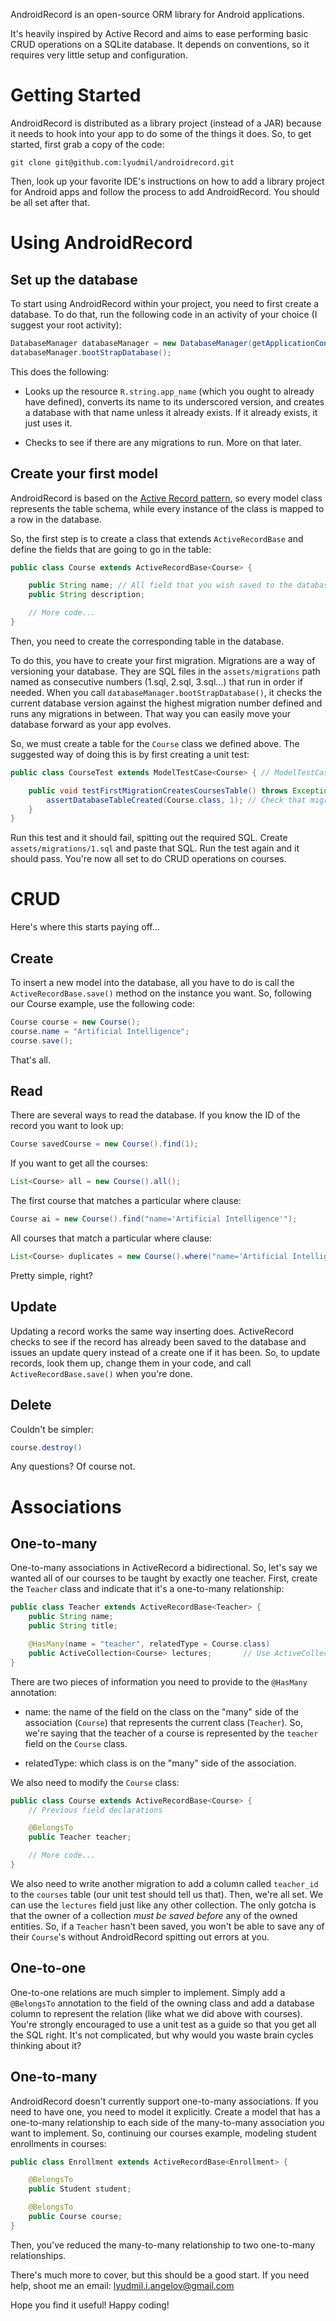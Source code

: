AndroidRecord is an open-source ORM library for Android applications.

It's heavily inspired by Active Record and aims to ease performing basic CRUD operations on a SQLite database. It depends on conventions, so it requires very little setup and configuration.

Getting Started
===============

AndroidRecord is distributed as a library project (instead of a JAR) because it needs to hook into your app to do some of the things it does. So, to get started, first grab a copy of the code:

    git clone git@github.com:lyudmil/androidrecord.git

Then, look up your favorite IDE's instructions on how to add a library project for Android apps and follow the process to add AndroidRecord. You should be all set after that.

Using AndroidRecord
===================

Set up the database
---

To start using AndroidRecord within your project, you need to first create a database. To do that, run the following code in an activity of your choice (I suggest your root activity):

```java
DatabaseManager databaseManager = new DatabaseManager(getApplicationContext());
databaseManager.bootStrapDatabase();
```

This does the following:

- Looks up the resource `R.string.app_name` (which you ought to already have defined), converts its name to its underscored version, and creates a database with that name unless it already exists. If it already exists, it just uses it.

- Checks to see if there are any migrations to run. More on that later.

Create your first model
---

AndroidRecord is based on the [Active Record pattern](http://en.wikipedia.org/wiki/Active_record_pattern), so every model class represents the table schema, while every instance of the class is mapped to a row in the database.

So, the first step is to create a class that extends `ActiveRecordBase` and define the fields that are going to go in the table:

```java
public class Course extends ActiveRecordBase<Course> {

    public String name;	// All field that you wish saved to the database must be declared public
    public String description;

    // More code...
}
```

Then, you need to create the corresponding table in the database. 

To do this, you have to create your first migration. Migrations are a way of versioning your database. They are SQL files in the `assets/migrations` path named as consecutive numbers (1.sql, 2.sql, 3.sql...) that run in order if needed. When you call `databaseManager.bootStrapDatabase()`, it checks the current database version against the highest migration number defined and runs any migrations in between. That way you can easily move your database forward as your app evolves.

So, we must create a table for the `Course` class we defined above. The suggested way of doing this is by first creating a unit test:

```java
public class CourseTest extends ModelTestCase<Course> {	// ModelTestCase is a class provided in ActiveRecord

    public void testFirstMigrationCreatesCoursesTable() throws Exception {
        assertDatabaseTableCreated(Course.class, 1); // Check that migration 1.sql contains the SQL required to create a table for the Course class
    }
}
```

Run this test and it should fail, spitting out the required SQL. Create `assets/migrations/1.sql` and paste that SQL. Run the test again and it should pass. You're now all set to do CRUD operations on courses.

CRUD
====

Here's where this starts paying off...

Create
---

To insert a new model into the database, all you have to do is call the `ActiveRecordBase.save()` method on the instance you want. So, following our Course example, use the following code:

```java
Course course = new Course();
course.name = "Artificial Intelligence";
course.save();
```

That's all.

Read
---

There are several ways to read the database. If you know the ID of the record you want to look up:

```java
Course savedCourse = new Course().find(1);
```

If you want to get all the courses:

```java
List<Course> all = new Course().all();
```

The first course that matches a particular where clause:

```java
Course ai = new Course().find("name='Artificial Intelligence'");
```

All courses that match a particular where clause:

```java
List<Course> duplicates = new Course().where("name='Artificial Intelligence'");
```

Pretty simple, right?

Update
---

Updating a record works the same way inserting does. ActiveRecord checks to see if the record has already been saved to the database and issues an update query instead of a create one if it has been. So, to update records, look them up, change them in your code, and call `ActiveRecordBase.save()` when you're done.

Delete
---

Couldn't be simpler:

```java
course.destroy()
```

Any questions? Of course not.

Associations
============

One-to-many
---

One-to-many associations in ActiveRecord a bidirectional. So, let's say we wanted all of our courses to be taught by exactly one teacher. First, create the `Teacher` class and indicate that it's a one-to-many relationship:

```java
public class Teacher extends ActiveRecordBase<Teacher> {
    public String name;
    public String title;

    @HasMany(name = "teacher", relatedType = Course.class)
    public ActiveCollection<Course> lectures;		// Use ActiveCollection for collections you want to persist
}
```

There are two pieces of information you need to provide to the `@HasMany` annotation:

- name: the name of the field on the class on the "many" side of the association (`Course`) that represents the current class (`Teacher`). So, we're saying that the teacher of a course is represented by the `teacher` field on the `Course` class.

- relatedType: which class is on the "many" side of the association.

We also need to modify the `Course` class:

```java
public class Course extends ActiveRecordBase<Course> {
    // Previous field declarations

    @BelongsTo
    public Teacher teacher;

    // More code...
}
```

We also need to write another migration to add a column called `teacher_id` to the `courses` table (our unit test should tell us that). Then, we're all set. We can use the `lectures` field just like any other collection. The only gotcha is that the owner of a collection *must be saved before* any of the owned entities. So, if a `Teacher` hasn't been saved, you won't be able to save any of their `Course`'s without AndroidRecord spitting out errors at you.

One-to-one
---

One-to-one relations are much simpler to implement. Simply add a `@BelongsTo` annotation to the field of the owning class and add a database column to represent the relation (like what we did above with courses). You're strongly encouraged to use a unit test as a guide so that you get all the SQL right. It's not complicated, but why would you waste brain cycles thinking about it?

One-to-many
---

AndroidRecord doesn't currently support one-to-many associations. If you need to have one, you need to model it explicitly. Create a model that has a one-to-many relationship to each side of the many-to-many association you want to implement. So, continuing our courses example, modeling student enrollments in courses:

```java
public class Enrollment extends ActiveRecordBase<Enrollment> {

    @BelongsTo
    public Student student;

    @BelongsTo
    public Course course;
}
```

Then, you've reduced the many-to-many relationship to two one-to-many relationships.


There's much more to cover, but this should be a good start. If you need help, shoot me an email:
lyudmil.i.angelov@gmail.com

Hope you find it useful! Happy coding!


